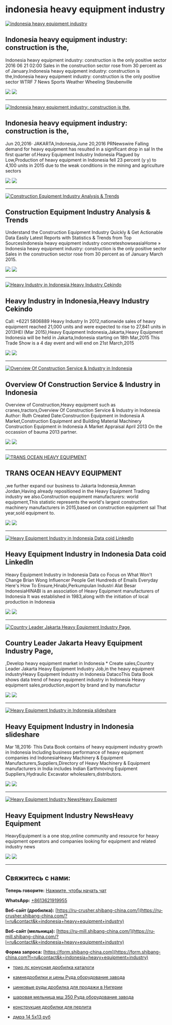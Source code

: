 # indonesia heavy equipment industry

<a href="https://swt.shibang-china.com/?l=ru&img&k=indonesia+heavy+equipment+industry" target="_blank">![indonesia heavy equipment industry](http://static.shibang-china.com/all-800x300/498.jpg)</a>

## Indonesia heavy equipment industry: construction is the,
Indonesia heavy equipment industry: construction is the only positive sector 2016 06 21 02:00 Sales in the construction sector rose from 30 percent as of January.Indonesia heavy equipment industry: construction is the,Indonesia heavy equipment industry: construction is the only positive sector WTRF 7 News Sports Weather Wheeling Steubenville


<a href="https://whatsapp.shibangsoft.com/WhatsApp.php" target="_blank" title="WhatsApp">![](http://static.shibang-china.com/icon/whatsapp.png)</a> <a href="https://swt.shibang-china.com/?l=ru&icon&k=indonesia+heavy+equipment+industry" target="_blank">![](http://static.shibang-china.com/icon/chat-ru.png)</a>

---

<a href="https://swt.shibang-china.com/?l=ru&img&k=indonesia+heavy+equipment+industry" target="_blank">![Indonesia heavy equipment industry: construction is the,](http://static.shibang-china.com/all-800x300/1406.jpg)</a>

## Indonesia heavy equipment industry: construction is the,
Jun 20,2016&#0183;&#32;JAKARTA,Indonesia,June 20,2016 PRNewswire  Falling demand for heavy equipment has resulted in a significant drop in sal In the first quarter of.Heavy Equipment Industry Indonesia Plagued by Low,Production of heavy equipment in Indonesia fell 23 percent (y y) to 4,100 units in 2015 due to the weak conditions in the mining and agriculture sectors


<a href="https://whatsapp.shibangsoft.com/WhatsApp.php" target="_blank" title="WhatsApp">![](http://static.shibang-china.com/icon/whatsapp.png)</a> <a href="https://swt.shibang-china.com/?l=ru&icon&k=indonesia+heavy+equipment+industry" target="_blank">![](http://static.shibang-china.com/icon/chat-ru.png)</a>

---

<a href="https://swt.shibang-china.com/?l=ru&img&k=indonesia+heavy+equipment+industry" target="_blank">![Construction Equipment Industry Analysis & Trends](http://static.shibang-china.com/all-800x300/885.jpg)</a>

## Construction Equipment Industry Analysis & Trends
Understand the Construction Equipment Industry Quickly & Get Actionable Data Easily Latest Reports with Statistics & Trends from Top SourcesIndonesia heavy equipment industry concreteshowseasiaHome » Indonesia heavy equipment industry: construction is the only positive sector Sales in the construction sector rose from 30 percent as of January March 2015.


<a href="https://whatsapp.shibangsoft.com/WhatsApp.php" target="_blank" title="WhatsApp">![](http://static.shibang-china.com/icon/whatsapp.png)</a> <a href="https://swt.shibang-china.com/?l=ru&icon&k=indonesia+heavy+equipment+industry" target="_blank">![](http://static.shibang-china.com/icon/chat-ru.png)</a>

---

<a href="https://swt.shibang-china.com/?l=ru&img&k=indonesia+heavy+equipment+industry" target="_blank">![Heavy Industry in Indonesia,Heavy Industry Cekindo](http://static.shibang-china.com/all-800x300/982.jpg)</a>

## Heavy Industry in Indonesia,Heavy Industry Cekindo
Call: +6221 5806889 Heavy Industry In 2012,nationwide sales of heavy equipment reached 21,000 units and were expected to rise to 27,841 units in 2013HEI (Mar 2015),Heavy Equipment Indonesia,Jakarta,Heavy Equipment Indonesia will be held in Jakarta,Indonesia starting on 18th Mar,2015 This Trade Show is a 4 day event and will end on 21st March,2015


<a href="https://whatsapp.shibangsoft.com/WhatsApp.php" target="_blank" title="WhatsApp">![](http://static.shibang-china.com/icon/whatsapp.png)</a> <a href="https://swt.shibang-china.com/?l=ru&icon&k=indonesia+heavy+equipment+industry" target="_blank">![](http://static.shibang-china.com/icon/chat-ru.png)</a>

---

<a href="https://swt.shibang-china.com/?l=ru&img&k=indonesia+heavy+equipment+industry" target="_blank">![Overview Of Construction Service & Industry in Indonesia](http://static.shibang-china.com/all-800x300/935.jpg)</a>

## Overview Of Construction Service & Industry in Indonesia
Overview of Construction,Heavy equipment such as cranes,tractors,Overview Of Construction Service & Industry in Indonesia Author: Ruth Created Date:Construction Equipment in Indonesia A Market,Construction Equipment and Building Material Machinery Construction Equipment in Indonesia A Market Appraisal April 2013 On the occassion of bauma 2013 partner.


<a href="https://whatsapp.shibangsoft.com/WhatsApp.php" target="_blank" title="WhatsApp">![](http://static.shibang-china.com/icon/whatsapp.png)</a> <a href="https://swt.shibang-china.com/?l=ru&icon&k=indonesia+heavy+equipment+industry" target="_blank">![](http://static.shibang-china.com/icon/chat-ru.png)</a>

---

<a href="https://swt.shibang-china.com/?l=ru&img&k=indonesia+heavy+equipment+industry" target="_blank">![TRANS OCEAN HEAVY EQUIPMENT](http://static.shibang-china.com/all-800x300/179.jpg)</a>

## TRANS OCEAN HEAVY EQUIPMENT
,we further expand our business to Jakarta Indonesia,Amman Jordan,Having already repositioned in the Heavy Equipment Trading industry we also.Construction equipment manufacturers: world equipment,This statistic represents the world's largest construction machinery manufacturers in 2015,based on construction equipment sal That year,sold equipment to.


<a href="https://whatsapp.shibangsoft.com/WhatsApp.php" target="_blank" title="WhatsApp">![](http://static.shibang-china.com/icon/whatsapp.png)</a> <a href="https://swt.shibang-china.com/?l=ru&icon&k=indonesia+heavy+equipment+industry" target="_blank">![](http://static.shibang-china.com/icon/chat-ru.png)</a>

---

<a href="https://swt.shibang-china.com/?l=ru&img&k=indonesia+heavy+equipment+industry" target="_blank">![Heavy Equipment Industry in Indonesia Data coid LinkedIn](http://static.shibang-china.com/all-800x300/1223.jpg)</a>

## Heavy Equipment Industry in Indonesia Data coid LinkedIn
Heavy Equipment Industry in Indonesia Data co Focus on What Won't Change Brian Wong Influencer People Get Hundreds of Emails Everyday Here's How To Ensure,Hinabi,Perkumpulan Industri Alat Besar IndonesiaHINABI is an association of Heavy Equipment manufacturers of Indonesia It was established in 1983,along with the initiation of local production in Indonesia


<a href="https://whatsapp.shibangsoft.com/WhatsApp.php" target="_blank" title="WhatsApp">![](http://static.shibang-china.com/icon/whatsapp.png)</a> <a href="https://swt.shibang-china.com/?l=ru&icon&k=indonesia+heavy+equipment+industry" target="_blank">![](http://static.shibang-china.com/icon/chat-ru.png)</a>

---

<a href="https://swt.shibang-china.com/?l=ru&img&k=indonesia+heavy+equipment+industry" target="_blank">![Country Leader Jakarta Heavy Equipment Industry Page,](http://static.shibang-china.com/all-800x300/1393.jpg)</a>

## Country Leader Jakarta Heavy Equipment Industry Page,
,Develop heavy equipment market in Indonesia * Create sales,Country Leader Jakarta Heavy Equipment Industry Job,in the heavy equipment industryHeavy Equipment Industry in Indonesia DatacoThis Data Book shows data trend of heavy equipment industry in Indonesia Heavy equipment sales,production,export by brand and by manufactur


<a href="https://whatsapp.shibangsoft.com/WhatsApp.php" target="_blank" title="WhatsApp">![](http://static.shibang-china.com/icon/whatsapp.png)</a> <a href="https://swt.shibang-china.com/?l=ru&icon&k=indonesia+heavy+equipment+industry" target="_blank">![](http://static.shibang-china.com/icon/chat-ru.png)</a>

---

<a href="https://swt.shibang-china.com/?l=ru&img&k=indonesia+heavy+equipment+industry" target="_blank">![Heavy Equipment Industry in Indonesia slideshare](http://static.shibang-china.com/all-800x300/859.jpg)</a>

## Heavy Equipment Industry in Indonesia slideshare
Mar 18,2016&#0183;&#32;This Data Book contains of heavy equipment industry growth in Indonesia Including business performance of heavy equipment companies ind IndonesiaHeavy Machinery & Equipment Manufacturers,Suppliers,Directory of Heavy Machinery & Equipment manufacturers in India includes Indian Earthmoving Equipment Suppliers,Hydraulic Excavator wholesalers,distributors.


<a href="https://whatsapp.shibangsoft.com/WhatsApp.php" target="_blank" title="WhatsApp">![](http://static.shibang-china.com/icon/whatsapp.png)</a> <a href="https://swt.shibang-china.com/?l=ru&icon&k=indonesia+heavy+equipment+industry" target="_blank">![](http://static.shibang-china.com/icon/chat-ru.png)</a>

---

<a href="https://swt.shibang-china.com/?l=ru&img&k=indonesia+heavy+equipment+industry" target="_blank">![Heavy Equipment Industry NewsHeavy Equipment](http://static.shibang-china.com/all-800x300/1370.jpg)</a>

## Heavy Equipment Industry NewsHeavy Equipment
HeavyEquipment is a one stop,online community and resource for heavy equipment operators and companies looking for equipment and related industry news

<a href="https://whatsapp.shibangsoft.com/WhatsApp.php" target="_blank" title="WhatsApp">![](http://static.shibang-china.com/icon/whatsapp.png)</a> <a href="https://swt.shibang-china.com/?l=ru&icon&k=indonesia+heavy+equipment+industry" target="_blank">![](http://static.shibang-china.com/icon/chat-ru.png)</a>

---
## Свяжитесь с нами:

**Теперь говорите:** [Нажмите, чтобы начать чат](https://swt.shibang-china.com?l=ru&contact&k=indonesia+heavy+equipment+industry)

**WhatsApp:**  [+8613621919955](https://whatsapp.shibangsoft.com/WhatsApp.php)

**Веб-сайт (дробилка):** [https://ru-crusher.shibang-china.com/](https://ru-crusher.shibang-china.com/?l=ru&contact&k=indonesia+heavy+equipment+industry)

**Веб-сайт (мельница):** [https://ru-mill.shibang-china.com/](https://ru-mill.shibang-china.com/?l=ru&contact&k=indonesia+heavy+equipment+industry)

**Форма запроса:** [https://form.shibang-china.com](https://form.shibang-china.com?l=ru&contact&k=indonesia+heavy+equipment+industry)

* [трио лс конусная дробилка каталоги](../91/%D1%82%D1%80%D0%B8%D0%BE%20%D0%BB%D1%81%20%D0%BA%D0%BE%D0%BD%D1%83%D1%81%D0%BD%D0%B0%D1%8F%20%D0%B4%D1%80%D0%BE%D0%B1%D0%B8%D0%BB%D0%BA%D0%B0%20%D0%BA%D0%B0%D1%82%D0%B0%D0%BB%D0%BE%D0%B3%D0%B8.md)

* [камнедробилки и цены Руда оборудование завода](../99/%D0%BA%D0%B0%D0%BC%D0%BD%D0%B5%D0%B4%D1%80%D0%BE%D0%B1%D0%B8%D0%BB%D0%BA%D0%B8%20%D0%B8%20%D1%86%D0%B5%D0%BD%D1%8B%20%D0%A0%D1%83%D0%B4%D0%B0%20%D0%BE%D0%B1%D0%BE%D1%80%D1%83%D0%B4%D0%BE%D0%B2%D0%B0%D0%BD%D0%B8%D0%B5%20%D0%B7%D0%B0%D0%B2%D0%BE%D0%B4%D0%B0.md)

* [цинковые руды дробилка для продажи в Нигерии](../104/%D1%86%D0%B8%D0%BD%D0%BA%D0%BE%D0%B2%D1%8B%D0%B5%20%D1%80%D1%83%D0%B4%D1%8B%20%D0%B4%D1%80%D0%BE%D0%B1%D0%B8%D0%BB%D0%BA%D0%B0%20%D0%B4%D0%BB%D1%8F%20%D0%BF%D1%80%D0%BE%D0%B4%D0%B0%D0%B6%D0%B8%20%D0%B2%20%D0%9D%D0%B8%D0%B3%D0%B5%D1%80%D0%B8%D0%B8.md)

* [шаровая мельница мш 350 Руда оборудование завода](../102/%D1%88%D0%B0%D1%80%D0%BE%D0%B2%D0%B0%D1%8F%20%D0%BC%D0%B5%D0%BB%D1%8C%D0%BD%D0%B8%D1%86%D0%B0%20%D0%BC%D1%88%20350%20%D0%A0%D1%83%D0%B4%D0%B0%20%D0%BE%D0%B1%D0%BE%D1%80%D1%83%D0%B4%D0%BE%D0%B2%D0%B0%D0%BD%D0%B8%D0%B5%20%D0%B7%D0%B0%D0%B2%D0%BE%D0%B4%D0%B0.md)

* [конструкция дробилки для перлита](../91/%D0%BA%D0%BE%D0%BD%D1%81%D1%82%D1%80%D1%83%D0%BA%D1%86%D0%B8%D1%8F%20%D0%B4%D1%80%D0%BE%D0%B1%D0%B8%D0%BB%D0%BA%D0%B8%20%D0%B4%D0%BB%D1%8F%20%D0%BF%D0%B5%D1%80%D0%BB%D0%B8%D1%82%D0%B0.md)

* [дмрэ 14 5х13 руб](../91/%D0%B4%D0%BC%D1%80%D1%8D%2014%205%D1%8513%20%D1%80%D1%83%D0%B1.md)